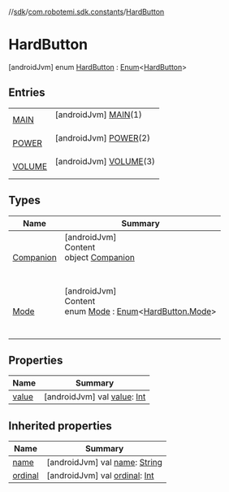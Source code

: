 //[sdk](../../../index.md)/[com.robotemi.sdk.constants](../index.md)/[HardButton](index.md)



# HardButton  
 [androidJvm] enum [HardButton](index.md) : [Enum](https://kotlinlang.org/api/latest/jvm/stdlib/kotlin/-enum/index.html)<[HardButton](index.md)>    


## Entries  
  
| | |
|---|---|
| <a name="com.robotemi.sdk.constants/HardButton.MAIN///PointingToDeclaration/"></a>[MAIN](-m-a-i-n/index.md)| <a name="com.robotemi.sdk.constants/HardButton.MAIN///PointingToDeclaration/"></a> [androidJvm] [MAIN](-m-a-i-n/index.md)(1)  <br>   <br>|
| <a name="com.robotemi.sdk.constants/HardButton.POWER///PointingToDeclaration/"></a>[POWER](-p-o-w-e-r/index.md)| <a name="com.robotemi.sdk.constants/HardButton.POWER///PointingToDeclaration/"></a> [androidJvm] [POWER](-p-o-w-e-r/index.md)(2)  <br>   <br>|
| <a name="com.robotemi.sdk.constants/HardButton.VOLUME///PointingToDeclaration/"></a>[VOLUME](-v-o-l-u-m-e/index.md)| <a name="com.robotemi.sdk.constants/HardButton.VOLUME///PointingToDeclaration/"></a> [androidJvm] [VOLUME](-v-o-l-u-m-e/index.md)(3)  <br>   <br>|


## Types  
  
|  Name |  Summary | 
|---|---|
| <a name="com.robotemi.sdk.constants/HardButton.Companion///PointingToDeclaration/"></a>[Companion](-companion/index.md)| <a name="com.robotemi.sdk.constants/HardButton.Companion///PointingToDeclaration/"></a>[androidJvm]  <br>Content  <br>object [Companion](-companion/index.md)  <br><br><br>|
| <a name="com.robotemi.sdk.constants/HardButton.Mode///PointingToDeclaration/"></a>[Mode](-mode/index.md)| <a name="com.robotemi.sdk.constants/HardButton.Mode///PointingToDeclaration/"></a>[androidJvm]  <br>Content  <br>enum [Mode](-mode/index.md) : [Enum](https://kotlinlang.org/api/latest/jvm/stdlib/kotlin/-enum/index.html)<[HardButton.Mode](-mode/index.md)>   <br><br><br>|


## Properties  
  
|  Name |  Summary | 
|---|---|
| <a name="com.robotemi.sdk.constants/HardButton/value/#/PointingToDeclaration/"></a>[value](value.md)| <a name="com.robotemi.sdk.constants/HardButton/value/#/PointingToDeclaration/"></a> [androidJvm] val [value](value.md): [Int](https://kotlinlang.org/api/latest/jvm/stdlib/kotlin/-int/index.html)   <br>|


## Inherited properties  
  
|  Name |  Summary | 
|---|---|
| <a name="com.robotemi.sdk.constants/HardButton/name/#/PointingToDeclaration/"></a>[name](index.md#%5Bcom.robotemi.sdk.constants%2FHardButton%2Fname%2F%23%2FPointingToDeclaration%2F%5D%2FProperties%2F-2100633493)| <a name="com.robotemi.sdk.constants/HardButton/name/#/PointingToDeclaration/"></a> [androidJvm] val [name](index.md#%5Bcom.robotemi.sdk.constants%2FHardButton%2Fname%2F%23%2FPointingToDeclaration%2F%5D%2FProperties%2F-2100633493): [String](https://kotlinlang.org/api/latest/jvm/stdlib/kotlin/-string/index.html)   <br>|
| <a name="com.robotemi.sdk.constants/HardButton/ordinal/#/PointingToDeclaration/"></a>[ordinal](index.md#%5Bcom.robotemi.sdk.constants%2FHardButton%2Fordinal%2F%23%2FPointingToDeclaration%2F%5D%2FProperties%2F-2100633493)| <a name="com.robotemi.sdk.constants/HardButton/ordinal/#/PointingToDeclaration/"></a> [androidJvm] val [ordinal](index.md#%5Bcom.robotemi.sdk.constants%2FHardButton%2Fordinal%2F%23%2FPointingToDeclaration%2F%5D%2FProperties%2F-2100633493): [Int](https://kotlinlang.org/api/latest/jvm/stdlib/kotlin/-int/index.html)   <br>|

